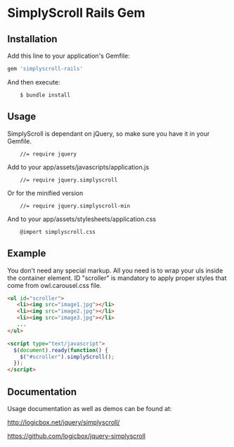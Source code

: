 # SimplyScroll Rails Gem


## Installation

Add this line to your application's Gemfile:

```ruby
gem 'simplyscroll-rails'
```

And then execute:
```
    $ bundle install
```

## Usage

SimplyScroll is dependant on jQuery, so make sure you have it in your Gemfile.

```
    //= require jquery
```

Add to your app/assets/javascripts/application.js

```
    //= require jquery.simplyscroll
```

Or for the minified version

```
    //= require jquery.simplyscroll-min
```

And to your app/assets/stylesheets/application.css

```
    @import simplyscroll.css
```

## Example
You don't need any special markup. All you need is to wrap your uls inside the container element. ID "scroller" is mandatory to apply proper styles that come from owl.carousel.css file.

```html
<ul id="scroller">
   <li><img src="image1.jpg"></li>
   <li><img src="image2.jpg"></li>
   <li><img src="image3.jpg"></li>
   ...
</ul>

<script type="text/javascript">
  $(document).ready(function() {
    $("#scroller").simplyScroll();
  });
</script>
```

## Documentation

Usage documentation as well as demos can be found at:

http://logicbox.net/jquery/simplyscroll/

https://github.com/logicbox/jquery-simplyscroll
